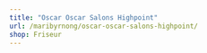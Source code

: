 ```yaml
---
title: "Oscar Oscar Salons Highpoint"
url: /maribyrnong/oscar-oscar-salons-highpoint/
shop: Friseur
---
```

